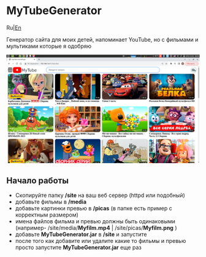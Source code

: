 # MyTubeGenerator
Ru|[En](https://github.com/Alexzionx/MyTubeGenerator/blob/main/README.md)

Генератор сайта для моих детей, напоминает YouTube, но с фильмами и мультиками которые я одобряю

<p align="center">
  <img title="portainer" src='https://github.com/Alexzionx/MyTubeGenerator/blob/main/mt.png?raw=true' />
</p>

## Начало работы
- Скопируйте папку **/site** на ваш веб сервер (httpd или подобный)
- добавьте фильмы в **/media**
- добавьте картинки превью в **/picas** (в папке есть пример с корректным размером)
- имена файлов фильма и превью должны быть одинаковыми (например- /site/media/**Myfilm.mp4** | /site/picas/**Myfilm.png** )
- добавьте **MyTubeGenerator.jar** в **/site** и запустите
- после того как добавите или удалите какие то фильмы и превью просто запустите **MyTubeGenerator.jar** еще раз
